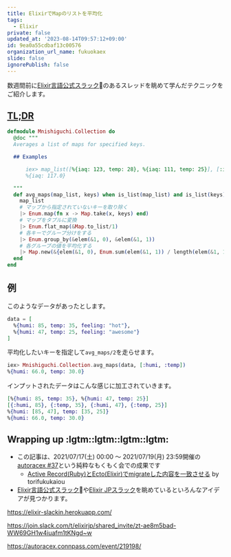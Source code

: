 ```yaml
---
title: ElixirでMapのリストを平均化
tags:
  - Elixir
private: false
updated_at: '2023-08-14T09:57:12+09:00'
id: 9ea0a55cdbaf13c00576
organization_url_name: fukuokaex
slide: false
ignorePublish: false
---
```


数週間前に[Elixir言語公式スラック](https://elixir-slackin.herokuapp.com/)のあるスレッドを眺めて学んだテクニックをご紹介します。

## [TL;DR](https://ja.wikipedia.org/wiki/Wikipedia:%E9%95%B7%E3%81%99%E3%81%8E%E3%81%BE%E3%81%99%E3%80%81%E8%AA%AD%E3%82%93%E3%81%A7%E3%81%84%E3%81%BE%E3%81%9B%E3%82%93)

```elixir
defmodule Mnishiguchi.Collection do
  @doc """
  Averages a list of maps for specified keys.

  ## Examples

      iex> map_list([%{iaq: 123, temp: 28}, %{iaq: 111, temp: 25}], [:iaq])
      %{iaq: 117.0}

  """
  def avg_maps(map_list, keys) when is_list(map_list) and is_list(keys) do
    map_list
    # マップから指定されていないキーを取り除く
    |> Enum.map(fn x -> Map.take(x, keys) end)
    # マップをタプルに変換
    |> Enum.flat_map(&Map.to_list/1)
    # 各キーでグループ分けをする
    |> Enum.group_by(&elem(&1, 0), &elem(&1, 1))
    # 各グルーブの値を平均化する
    |> Map.new(&{elem(&1, 0), Enum.sum(elem(&1, 1)) / length(elem(&1, 1))})
  end
end
```

## 例

このようなデータがあったとします。

```elixir
data = [
  %{humi: 85, temp: 35, feeling: "hot"},
  %{humi: 47, temp: 25, feeling: "awesome"}
]
```

平均化したいキーを指定して`avg_maps/2`を走らせます。

```elixir
iex> Mnishiguchi.Collection.avg_maps(data, [:humi, :temp])
%{humi: 66.0, temp: 30.0}
```

インプットされたデータはこんな感じに加工されていきます。

```elixir
[%{humi: 85, temp: 35}, %{humi: 47, temp: 25}]
[{:humi, 85}, {:temp, 35}, {:humi, 47}, {:temp, 25}]
%{humi: [85, 47], temp: [35, 25]}
%{humi: 66.0, temp: 30.0}
```

## Wrapping up :lgtm::lgtm::lgtm::lgtm:

- この記事は、2021/07/17(土) 00:00 〜 2021/07/19(月) 23:59開催の[autoracex #37](https://autoracex.connpass.com/event/219198/)という純粋なもくもく会での成果です
  - [Active Record(Ruby)とEcto(Elixir)でmigrateした内容を一致させる](https://qiita.com/torifukukaiou/items/e03120b0cadd8f5b3af8) by torifukukaiou
- [Elixir言語公式スラック](https://elixir-slackin.herokuapp.com/)や[Elixir JPスラック](https://join.slack.com/t/elixirjp/shared_invite/zt-ae8m5bad-WW69GH1w4iuafm1tKNgd~w)を眺めているといろんなアイデアが見つかります。

https://elixir-slackin.herokuapp.com/

https://join.slack.com/t/elixirjp/shared_invite/zt-ae8m5bad-WW69GH1w4iuafm1tKNgd~w

https://autoracex.connpass.com/event/219198/
